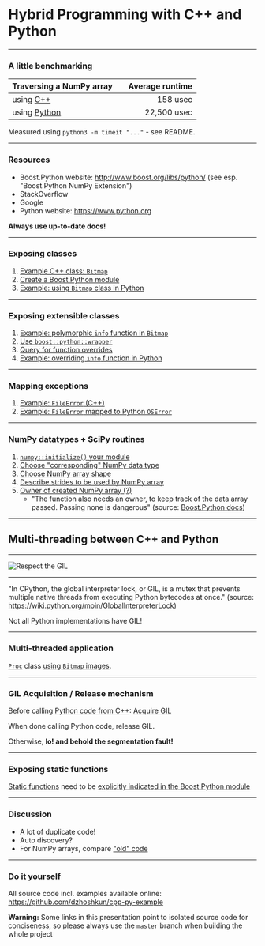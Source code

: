 # Hybrid Programming with C++ and Python

---

### A little benchmarking

| Traversing a NumPy array | | Average runtime |
| :--- | --- | ---: |
| using [C++](https://github.com/dzhoshkun/cpp-py-example/blob/benchmark-example/src/proc.cpp#L4) | | 158 usec |
| using [Python](https://github.com/dzhoshkun/cpp-py-example/blob/master/ex/mgrad.py) | | 22,500 usec |

Measured using `python3 -m timeit "..."` - see README.

---

### Resources

* Boost.Python website: http://www.boost.org/libs/python/ (see esp. "Boost.Python NumPy Extension")
* StackOverflow
* Google
* Python website: https://www.python.org

**Always use up-to-date docs!**

---

### Exposing classes

1. [Example C++ class: `Bitmap`](https://github.com/dzhoshkun/cpp-py-example/blob/master/src/bitmap.h)
1. [Create a Boost.Python module](https://github.com/dzhoshkun/cpp-py-example/blob/exposing-classes-directly/src/python.cpp)
1. [Example: using `Bitmap` class in Python](https://github.com/dzhoshkun/cpp-py-example/blob/master/ex/class.py)

---

### Exposing extensible classes

1. [Example: polymorphic `info` function in `Bitmap`](https://github.com/dzhoshkun/cpp-py-example/blob/master/src/bitmap.h#L25)
1. [Use `boost::python::wrapper`](https://github.com/dzhoshkun/cpp-py-example/blob/exposing-extensible-classes/src/python.cpp#L9)
1. [Query for function overrides](https://github.com/dzhoshkun/cpp-py-example/blob/exposing-extensible-classes/src/python.cpp#L20)
1. [Example: overriding `info` function in Python](https://github.com/dzhoshkun/cpp-py-example/blob/master/ex/over.py#L11)

---

### Mapping exceptions

1. [Example: `FileError` (C++)](https://github.com/dzhoshkun/cpp-py-example/blob/master/src/except.h)
1. [Example: `FileError` mapped to Python `OSError`](https://github.com/dzhoshkun/cpp-py-example/blob/mapping-exceptions/src/python.cpp)

---

### NumPy datatypes + SciPy routines

1. [`numpy::initialize()` your module](https://github.com/dzhoshkun/cpp-py-example/blob/numpy-data-scipy-routines/src/python.cpp#L41)
1. [Choose "corresponding" NumPy data type](https://github.com/dzhoshkun/cpp-py-example/blob/numpy-data-scipy-routines/src/python.cpp#L23)
1. [Choose NumPy array shape](https://github.com/dzhoshkun/cpp-py-example/blob/numpy-data-scipy-routines/src/python.cpp#L24)
1. [Describe strides to be used by NumPy array](https://github.com/dzhoshkun/cpp-py-example/blob/numpy-data-scipy-routines/src/python.cpp#L27)
1. [Owner of created NumPy array (?)](https://github.com/dzhoshkun/cpp-py-example/blob/numpy-data-scipy-routines/src/python.cpp#L34)
   * "The function also needs an owner, to keep track of the data array passed. Passing none is dangerous" (source: [Boost.Python docs](http://www.boost.org/doc/libs/1_63_0/libs/python/doc/html/numpy/tutorial/ndarray.html))

---

## Multi-threading between C++ and Python

---

![Respect the GIL](https://i.imgflip.com/1m8xf6.jpg)

---

"In CPython, the global interpreter lock, or GIL, is a mutex that prevents multiple native threads from executing Python bytecodes at once." (source: https://wiki.python.org/moin/GlobalInterpreterLock)

Not all Python implementations have GIL!

---

### Multi-threaded application

[`Proc`](https://github.com/dzhoshkun/cpp-py-example/blob/master/src/proc.h#L12) class [using `Bitmap` images](https://github.com/dzhoshkun/cpp-py-example/blob/master/src/proc.cpp#L42).

---

### GIL Acquisition / Release mechanism

Before calling [Python code from C++](https://github.com/dzhoshkun/cpp-py-example/blob/master/ex/gil.py):   [Acquire GIL](https://github.com/dzhoshkun/cpp-py-example/blob/master/src/python.cpp#L53)

When done calling Python code, release GIL.

Otherwise, **lo! and behold the segmentation fault!**

---

### Exposing static functions

[Static functions](https://github.com/dzhoshkun/cpp-py-example/blob/master/src/proc.h#L26) need to be [explicitly indicated in the Boost.Python module](https://github.com/dzhoshkun/cpp-py-example/blob/master/src/python.cpp#L83)

---

### Discussion

* A lot of duplicate code!
* Auto discovery?
* For NumPy arrays, compare ["old" code](http://stackoverflow.com/q/30388170)

---

### Do it yourself

All source code incl. examples available online: https://github.com/dzhoshkun/cpp-py-example

**Warning:** Some links in this presentation point to isolated source code for conciseness, so please always use the `master` branch when building the whole project
